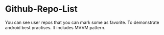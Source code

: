 # Github-Repo-List
You can see user repos that you can mark some as favorite.
To demonstrate android best practises.
It includes MVVM pattern.
